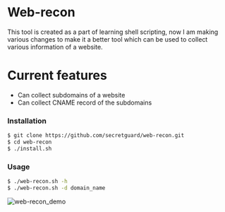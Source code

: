 # Web-recon

This tool is created as a part of learning shell scripting, now I am making various changes to make it a better tool which can be used to collect various information of a website.
# Current features

  - Can collect subdomains of a website
  - Can collect CNAME record of the subdomains

### Installation

```sh
$ git clone https://github.com/secretguard/web-recon.git
$ cd web-recon
$ ./install.sh
```


### Usage

```sh
$ ./web-recon.sh -h
$ ./web-recon.sh -d domain_name
```

![web-recon_demo](https://user-images.githubusercontent.com/57167283/94853961-cb029580-0449-11eb-8dbe-d98d1bb29275.gif)
